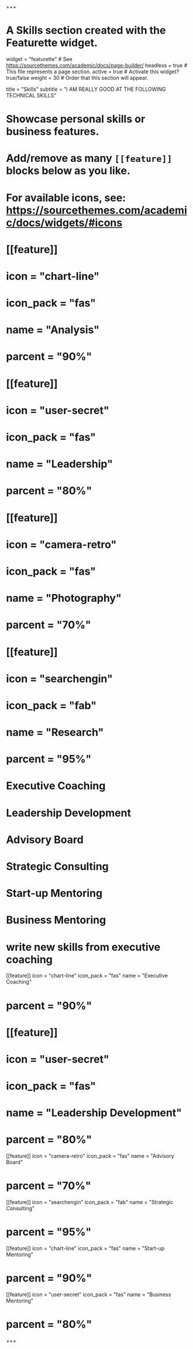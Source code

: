 +++
# A Skills section created with the Featurette widget.
widget = "featurette"  # See https://sourcethemes.com/academic/docs/page-builder/
headless = true  # This file represents a page section.
active = true  # Activate this widget? true/false
weight = 30  # Order that this section will appear.

title = "Skills"
subtitle = "I AM REALLY GOOD AT THE FOLLOWING TECHNICAL SKILLS"

# Showcase personal skills or business features.
# 
# Add/remove as many `[[feature]]` blocks below as you like.
# 
# For available icons, see: https://sourcethemes.com/academic/docs/widgets/#icons

# [[feature]]
#   icon = "chart-line"
#   icon_pack = "fas"
#   name = "Analysis"
#   parcent = "90%"
  
# [[feature]]
#   icon = "user-secret"
#   icon_pack = "fas"
#   name = "Leadership"
#   parcent = "80%"  
  
# [[feature]]
#   icon = "camera-retro"
#   icon_pack = "fas"
#   name = "Photography"
#   parcent = "70%"
  
# [[feature]]
#   icon = "searchengin"
#   icon_pack = "fab"
#   name = "Research"
#   parcent = "95%"

# Executive Coaching
# 	Leadership Development
# 	Advisory Board
# 	Strategic Consulting
#  	Start-up Mentoring
# Business Mentoring

# write new skills from executive coaching
[[feature]]
  icon = "chart-line"
  icon_pack = "fas"
  name = "Executive Coaching"
  # parcent = "90%"
  
# [[feature]]
#   icon = "user-secret"
#   icon_pack = "fas"
#   name = "Leadership Development"
  # parcent = "80%"  
  
[[feature]]
  icon = "camera-retro"
  icon_pack = "fas"
  name = "Advisory Board"
  # parcent = "70%"
  
[[feature]]
  icon = "searchengin"
  icon_pack = "fab"
  name = "Strategic Consulting"
  # parcent = "95%"

[[feature]]
  icon = "chart-line"
  icon_pack = "fas"
  name = "Start-up Mentoring"
  # parcent = "90%"
  
[[feature]]
  icon = "user-secret"
  icon_pack = "fas"
  name = "Business Mentoring"
  # parcent = "80%"


+++
